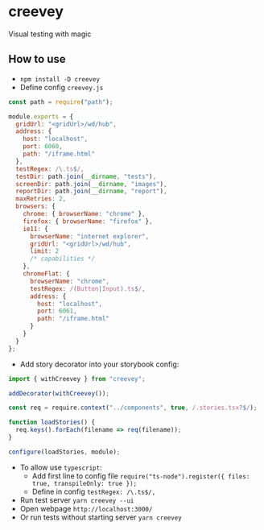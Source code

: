 # creevey

Visual testing with magic

## How to use

- `npm install -D creevey`
- Define config `creevey.js`

```js
const path = require("path");

module.exports = {
  gridUrl: "<gridUrl>/wd/hub",
  address: {
    host: "localhost",
    port: 6060,
    path: "/iframe.html"
  },
  testRegex: /\.ts$/,
  testDir: path.join(__dirname, "tests"),
  screenDir: path.join(__dirname, "images"),
  reportDir: path.join(__dirname, "report"),
  maxRetries: 2,
  browsers: {
    chrome: { browserName: "chrome" },
    firefox: { browserName: "firefox" },
    ie11: {
      browserName: "internet explorer",
      gridUrl: "<gridUrl>/wd/hub",
      limit: 2
      /* capabilities */
    },
    chromeFlat: {
      browserName: "chrome",
      testRegex: /(Button|Input).ts$/,
      address: {
        host: "localhost",
        port: 6061,
        path: "/iframe.html"
      }
    }
  }
};
```

- Add story decorator into your storybook config:

```js
import { withCreevey } from "creevey";

addDecorator(withCreevey());

const req = require.context("../components", true, /.stories.tsx?$/);

function loadStories() {
  req.keys().forEach(filename => req(filename));
}

configure(loadStories, module);
```

- To allow use `typescript`:
  - Add first line to config file `require("ts-node").register({ files: true, transpileOnly: true });`
  - Define in config `testRegex: /\.ts$/,`
- Run test server `yarn creevey --ui`
- Open webpage `http://localhost:3000/`
- Or run tests without starting server `yarn creevey`
